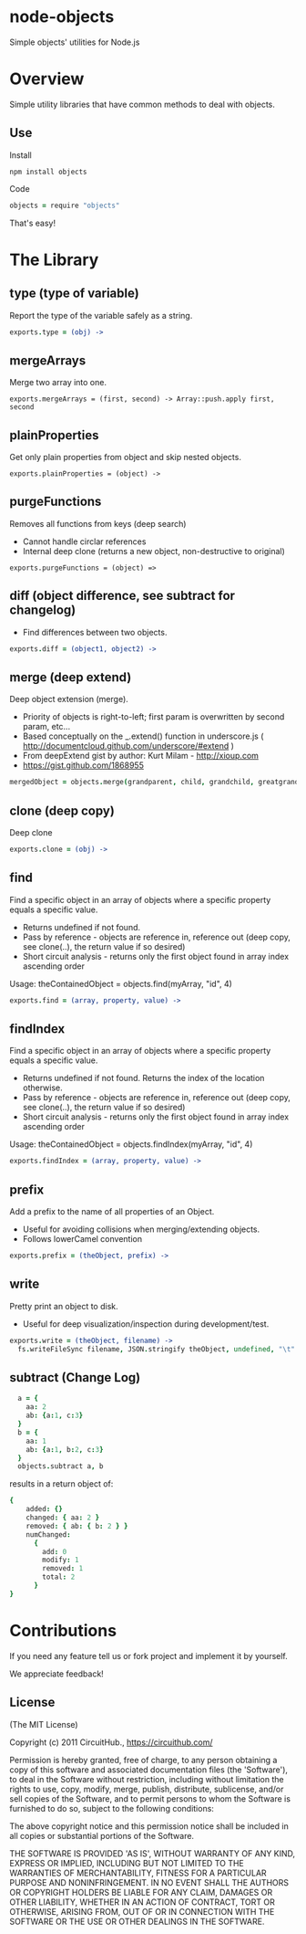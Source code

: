 node-objects
==========

Simple objects' utilities for Node.js

# Overview

Simple utility libraries that have common methods to deal with objects.

## Use

Install

`npm install objects`


Code

```coffeescript
objects = require "objects"
```

That's easy!

# The Library

## type (type of variable)

Report the type of the variable safely as a string.

```coffeescript
exports.type = (obj) ->
```

## mergeArrays

Merge two array into one.

```
exports.mergeArrays = (first, second) -> Array::push.apply first, second
```

## plainProperties

Get only plain properties from object and skip nested objects.

```
exports.plainProperties = (object) ->
```

## purgeFunctions

Removes all functions from keys (deep search)

* Cannot handle circlar references
* Internal deep clone (returns a new object, non-destructive to original)

```
exports.purgeFunctions = (object) =>
```

## diff (object difference, see subtract for changelog)

* Find differences between two objects.

```coffeescript
exports.diff = (object1, object2) ->
```

## merge (deep extend)

Deep object extension (merge).

* Priority of objects is right-to-left; first param is overwritten by second param, etc...
* Based conceptually on the _.extend() function in underscore.js ( http://documentcloud.github.com/underscore/#extend )
* From deepExtend gist by author: Kurt Milam - http://xioup.com
* https://gist.github.com/1868955 

```coffeescript
mergedObject = objects.merge(grandparent, child, grandchild, greatgrandchild)
```

## clone (deep copy)

Deep clone

```coffeescript
exports.clone = (obj) ->
```

## find

Find a specific object in an array of objects where a specific property equals a specific value.

* Returns undefined if not found.
* Pass by reference - objects are reference in, reference out (deep copy, see clone(..), the return value if so desired)
* Short circuit analysis - returns only the first object found in array index ascending order 

Usage: theContainedObject = objects.find(myArray, "id", 4)

```coffeescript
exports.find = (array, property, value) ->
```

## findIndex

Find a specific object in an array of objects where a specific property equals a specific value.

* Returns undefined if not found. Returns the index of the location otherwise.
* Pass by reference - objects are reference in, reference out (deep copy, see clone(..), the return value if so desired)
* Short circuit analysis - returns only the first object found in array index ascending order 
       
Usage: theContainedObject = objects.findIndex(myArray, "id", 4)

```coffeescript
exports.findIndex = (array, property, value) ->
```

## prefix

Add a prefix to the name of all properties of an Object. 

* Useful for avoiding collisions when merging/extending objects. 
* Follows lowerCamel convention

```coffeescript
exports.prefix = (theObject, prefix) ->
```

## write

Pretty print an object to disk. 

* Useful for deep visualization/inspection during development/test.

```coffeescript
exports.write = (theObject, filename) ->
  fs.writeFileSync filename, JSON.stringify theObject, undefined, "\t"
```

## subtract (Change Log)

```coffeescript
  a = {
    aa: 2
    ab: {a:1, c:3}
  }
  b = {
    aa: 1
    ab: {a:1, b:2, c:3}
  }
  objects.subtract a, b
```

results in a return object of:

```coffeescript
{
    added: {}
    changed: { aa: 2 }
    removed: { ab: { b: 2 } }
    numChanged: 
      {
        add: 0
        modify: 1
        removed: 1
        total: 2
      }
}
```

# Contributions

If you need any feature tell us or fork project and implement it by yourself.

We appreciate feedback!

## License

(The MIT License)

Copyright (c) 2011 CircuitHub., https://circuithub.com/

Permission is hereby granted, free of charge, to any person obtaining
a copy of this software and associated documentation files (the
'Software'), to deal in the Software without restriction, including
without limitation the rights to use, copy, modify, merge, publish,
distribute, sublicense, and/or sell copies of the Software, and to
permit persons to whom the Software is furnished to do so, subject to
the following conditions:

The above copyright notice and this permission notice shall be
included in all copies or substantial portions of the Software.

THE SOFTWARE IS PROVIDED 'AS IS', WITHOUT WARRANTY OF ANY KIND,
EXPRESS OR IMPLIED, INCLUDING BUT NOT LIMITED TO THE WARRANTIES OF
MERCHANTABILITY, FITNESS FOR A PARTICULAR PURPOSE AND NONINFRINGEMENT.
IN NO EVENT SHALL THE AUTHORS OR COPYRIGHT HOLDERS BE LIABLE FOR ANY
CLAIM, DAMAGES OR OTHER LIABILITY, WHETHER IN AN ACTION OF CONTRACT,
TORT OR OTHERWISE, ARISING FROM, OUT OF OR IN CONNECTION WITH THE
SOFTWARE OR THE USE OR OTHER DEALINGS IN THE SOFTWARE.
